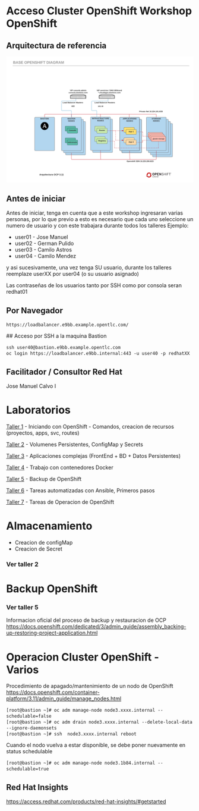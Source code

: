# Acceso Cluster OpenShift Workshop OpenShift

## Arquitectura de referencia


![Ref](Base%20OpenShift%20Diagram%20-%20Arch%20Pods.png)


## Antes de iniciar
Antes de iniciar, tenga en cuenta que a este workshop ingresaran varias personas, por lo que previo a esto es necesario que cada uno seleccione un numero de usuario y con este trabajara durante todos los talleres
Ejemplo:

* user01 - Jose Manuel 
* user02 - German Pulido
* user03 - Camilo Astros
* user04 - Camilo Mendez

y asi sucesivamente, una vez tenga SU usuario, durante los talleres reemplaze userXX por user04 (o su usuario asignado)

Las contraseñas de los usuarios tanto por SSH como por consola seran redhat01

## Por Navegador
```
https://loadbalancer.e9bb.example.opentlc.com/
```

## Acceso por SSH a la maquina Bastion
```
ssh user40@bastion.e9bb.example.opentlc.com
oc login https://loadbalancer.e9bb.internal:443 -u user40 -p redhatXX
```


## Facilitador / Consultor Red Hat
Jose Manuel Calvo I


# Laboratorios
[Taller 1](talleres/taller1.md) - Iniciando con OpenShift - Comandos, creacion de recursos (proyectos, apps, svc, routes)

[Taller 2](talleres/taller2.md) - Volumenes Persistentes, ConfigMap y Secrets

[Taller 3](talleres/taller3.md) - Aplicaciones complejas (FrontEnd + BD + Datos Persistentes) 

[Taller 4](talleres/taller4.md) - Trabajo con contenedores Docker

[Taller 5](talleres/taller5.md) - Backup de OpenShift

[Taller 6](talleres/taller6.md) - Tareas automatizadas con Ansible, Primeros pasos

[Taller 7](talleres/taller7.md) - Tareas de Operacion de OpenShift





# Almacenamiento

* Creacion de configMap
* Creacion de Secret
### Ver taller 2

# Backup OpenShift
### Ver taller 5

Informacion oficial del proceso de backup y restauracion de OCP
https://docs.openshift.com/dedicated/3/admin_guide/assembly_backing-up-restoring-project-application.html

# Operacion Cluster OpenShift - Varios
Procedimiento de apagado/mantenimiento de un nodo de OpenShift
https://docs.openshift.com/container-platform/3.11/admin_guide/manage_nodes.html
```
[root@bastion ~]# oc adm manage-node node3.xxxx.internal --schedulable=false
[root@bastion ~]# oc adm drain node3.xxxx.internal --delete-local-data --ignore-daemonsets
[root@bastion ~]# ssh  node3.xxxx.internal reboot
```
Cuando el nodo vuelva a estar disponible, se debe poner nuevamente en status schedulable
```
[root@bastion ~]# oc adm manage-node node3.1b84.internal --schedulable=true
```

## Red Hat Insights
https://access.redhat.com/products/red-hat-insights/#getstarted




